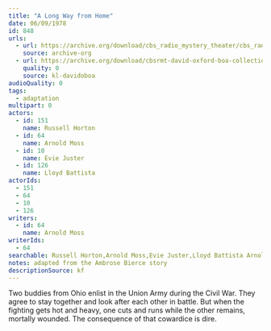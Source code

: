```yaml
---
title: "A Long Way from Home"
date: 06/09/1978
id: 848
urls: 
  - url: https://archive.org/download/cbs_radio_mystery_theater/cbs_radio_mystery_theater-0801-0850.zip/cbs_radio_mystery_theater-0801-0850%2Fcbsrmt_0848_a_long_way_from_home.mp3
    source: archive-org
  - url: https://archive.org/download/cbsrmt-david-oxford-boa-collection/CBSRMT-780609-0848-A-Long-Way-from-Home-(128-48)_WBBM-JE-{BoA}.mp3
    quality: 0
    source: kl-davidoboa
audioQuality: 0
tags: 
  - adaptation
multipart: 0
actors:  
  - id: 151
    name: Russell Horton  
  - id: 64
    name: Arnold Moss  
  - id: 10
    name: Evie Juster  
  - id: 126
    name: Lloyd Battista
actorIds:  
  - 151  
  - 64  
  - 10  
  - 126
writers:  
  - id: 64
    name: Arnold Moss
writerIds:  
  - 64
searchable: Russell Horton,Arnold Moss,Evie Juster,Lloyd Battista Arnold Moss
notes: adapted from the Ambrose Bierce story
descriptionSource: kf
---
```

Two buddies from Ohio enlist in the Union Army during the Civil War. They agree to stay together and look after each other in battle. But when the fighting gets hot and heavy, one cuts and runs while the other remains, mortally wounded. The consequence of that cowardice is dire.